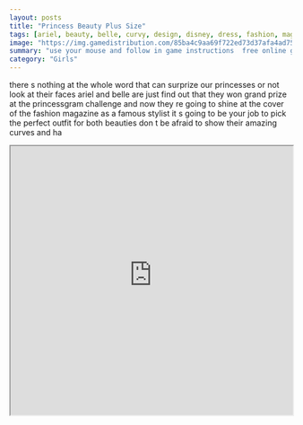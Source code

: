 ```yaml
---
layout: posts
title: "Princess Beauty Plus Size"
tags: [ariel, beauty, belle, curvy, design, disney, dress, fashion, magazine, plus, princess, size, free, online, games, oyna, game, free, games, play, play, games]
image: "https://img.gamedistribution.com/85ba4c9aa69f722ed73d37afa4ad75ca.jpg"
summary: "use your mouse and follow in game instructions  free online games oyna game free games play play games"
category: "Girls"
---
```


there s nothing at the whole word that can surprize our princesses or not look at their faces ariel and belle are just find out that they won grand prize at the princessgram challenge and now they re going to shine at the cover of the fashion magazine as a famous stylist it s going to be your job to pick the perfect outfit for both beauties don t be afraid to show their amazing curves and ha

<iframe width="100%" height="480px;" src="https://html5.gamedistribution.com/85ba4c9aa69f722ed73d37afa4ad75ca/"></iframe>